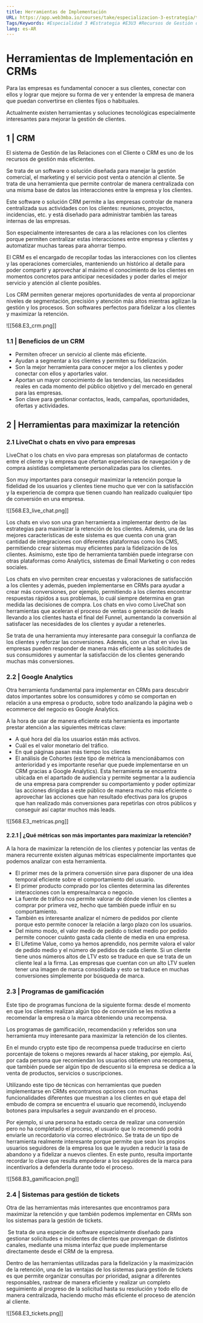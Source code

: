 ```yaml
---
title: Herramientas de Implementación
URL: https://app.web3mba.io/courses/take/especializacion-3-estrategia/texts/37531458-u3-05-herramientas-de-implementacion
Tags/Keywords: #Especialidad 3 #Estrategia #E3U3 #Recursos de Gestión de Clientes #Recursos de Gestión #Gestión de Clientes #Herramientas de Implementación en CRMs #Herramientas de Implementación #CRMs
lang: es-AR
---
```

# Herramientas de Implementación en CRMs
Para las empresas es fundamental conocer a sus clientes, conectar con ellos y lograr que mejore su forma de ver y entender la empresa de manera que puedan convertirse en clientes fijos o habituales.

Actualmente existen herramientas y soluciones tecnológicas especialmente interesantes para mejorar la gestión de clientes.

## 1 | CRM
El sistema de Gestión de las Relaciones con el Cliente o CRM es uno de los recursos de gestión más eficientes.

Se trata de un software o solución diseñada para manejar la gestión comercial, el marketing y el servicio post venta o atención al cliente. Se trata de una herramienta que permite controlar de manera centralizada con una misma base de datos las interacciones entre la empresa y los clientes.

Este software o solución CRM permite a las empresas controlar de manera centralizada sus actividades con los clientes: reuniones, proyectos, incidencias, etc. y está diseñado para administrar también las tareas internas de las empresas.

Son especialmente interesantes de cara a las relaciones con los clientes porque permiten centralizar estas interacciones entre empresa y clientes y automatizar muchas tareas para ahorrar tiempo.

El CRM es el encargado de recopilar todas las interacciones con los clientes y las operaciones comerciales, manteniendo un histórico al detalle para poder compartir y aprovechar al máximo el conocimiento de los clientes en momentos concretos para anticipar necesidades y poder darles el mejor servicio y atención al cliente posibles.

Los CRM permiten generar mejores oportunidades de venta al proporcionar niveles de segmentación, precisión y atención más altos mientras agilizan la gestión y los procesos. Son softwares perfectos para fidelizar a los clientes y maximizar la retención.

![[568.E3_crm.png]]

### 1.1 | Beneficios de un CRM
- Permiten ofrecer un servicio al cliente más eficiente.
- Ayudan a segmentar a los clientes y permiten su fidelización.
- Son la mejor herramienta para conocer mejor a los clientes y poder conectar con ellos y aportarles valor.
- Aportan un mayor conocimiento de las tendencias, las necesidades reales en cada momento del público objetivo y del mercado en general para las empresas.
- Son clave para gestionar contactos, leads, campañas, oportunidades, ofertas y actividades.

## 2 | Herramientas para maximizar la retención
### 2.1 LiveChat o chats en vivo para empresas
LiveChat o los chats en vivo para empresas son plataformas de contacto entre el cliente y la empresa que ofertan experiencias de navegación y de compra asistidas completamente personalizadas para los clientes. 

Son muy importantes para conseguir maximizar la retención porque la fidelidad de los usuarios y clientes tiene mucho que ver con la satisfacción y la experiencia de compra que tienen cuando han realizado cualquier tipo de conversión en una empresa.

![[568.E3_live_chat.png]]

Los chats en vivo son una gran herramienta a implementar dentro de las estrategias para maximizar la retención de los clientes. Además, una de las mejores características de este sistema es que cuenta con una gran cantidad de integraciones con diferentes plataformas como los CMS, permitiendo crear sistemas muy eficientes para la fidelización de los clientes. Asimismo, este tipo de herramienta también puede integrarse con otras plataformas como Analytics, sistemas de Email Marketing o con redes sociales.

Los chats en vivo permiten crear encuestas y valoraciones de satisfacción a los clientes y además, pueden implementarse en CRMs para ayudar a crear más conversiones, por ejemplo, permitiendo a los clientes encontrar respuestas rápidos a sus problemas, lo cuál siempre determina en gran medida las decisiones de compra. Los chats en vivo como LiveChat son herramientas que aceleran el proceso de ventas o generación de leads llevando a los clientes hasta el final del Funnel, aumentando la conversión al satisfacer las necesidades de los clientes y ayudar a retenerles.

Se trata de una herramienta muy interesante para conseguir la confianza de los clientes y reforzar las conversiones. Además, con un chat en vivo las empresas pueden responder de manera más eficiente a las solicitudes de sus consumidores y aumentar la satisfacción de los clientes generando muchas más conversiones.

### 2.2 | Google Analytics
Otra herramienta fundamental para implementar en CRMs para descubrir datos importantes sobre los consumidores y cómo se comportan en relación a una empresa o producto, sobre todo analizando la página web o ecommerce del negocio es Google Analytics.

A la hora de usar de manera eficiente esta herramienta es importante prestar atención a las siguientes métricas clave:

- A qué hora del día los usuarios están más activos.
- Cuál es el valor monetario del tráfico.
- En qué páginas pasan más tiempo los clientes
- El análisis de Cohortes (este tipo de métrica la mencionábamos con anterioridad y es importante reseñar que puede implementarse en un CRM gracias a Google Analytics). Esta herramienta se encuentra ubicada en el apartado de audiencia y permite segmentar a la audiencia de una empresa para comprender su comportamiento y poder optimizar las acciones dirigidas a este público de manera mucho más eficiente o aprovechar las acciones que han resultado efectivas para los grupos que han realizado más conversiones para repetirlas con otros públicos y conseguir así captar muchos más leads.

![[568.E3_metricas.png]]
  
#### 2.2.1 | ¿Qué métricas son más importantes para maximizar la retención?
A la hora de maximizar la retención de los clientes y potenciar las ventas de manera recurrente existen algunas métricas especialmente importantes que podemos analizar con esta herramienta.

- El primer mes de la primera conversión sirve para disponer de una idea temporal eficiente sobre el comportamiento del usuario.
- El primer producto comprado por los clientes determina las diferentes interacciones con la empresa/marca o negocio.
- La fuente de tráfico nos permite valorar de dónde vienen los clientes a comprar por primera vez, hecho que también puede influir en su comportamiento.
- También es interesante analizar el número de pedidos por cliente porque esto permite conocer la relación a largo plazo con los usuarios.
- Del mismo modo, el valor medio de pedido o ticket medio por pedido permite conocer cuánto gasta cada cliente de media en una empresa. 
- El Lifetime Value, como ya hemos aprendido, nos permite valora el valor de pedido medio y el número de pedidos de cada cliente. Si un cliente tiene unos números altos de LTV esto se traduce en que se trata de un cliente leal a la firma. Las empresas que cuentan con un alto LTV suelen tener una imagen de marca consolidada y esto se traduce en muchas conversiones simplemente por búsqueda de marca. 

### 2.3 | Programas de gamificación
Este tipo de programas funciona de la siguiente forma: desde el momento en que los clientes realizan algún tipo de conversión se les motiva a recomendar la empresa o la marca obteniendo una recompensa.

Los programas de gamificación, recomendación y referidos son una herramienta muy interesante para maximizar la retención de los clientes.

En el mundo crypto este tipo de recompensa puede traducirse en cierto porcentaje de tokens o mejores rewards al hacer staking, por ejemplo. Así, por cada persona que recomiendan los usuarios obtienen una recompensa, que también puede ser algún tipo de descuento si la empresa se dedica a la venta de productos, servicios o suscripciones.

Utilizando este tipo de técnicas con herramientas que pueden implementarse en CRMs encontramos opciones con muchas funcionalidades diferentes que muestran a los clientes en qué etapa del embudo de compra se encuentra el usuario que recomendó, incluyendo botones para impulsarles a seguir avanzando en el proceso. 

Por ejemplo, si una persona ha estado cerca de realizar una conversión pero no ha completado el proceso, el usuario que lo recomendó podrá enviarle un recordatorio vía correo electrónico. Se trata de un tipo de herramienta realmente interesante porque permite que sean los propios usuarios seguidores de la empresa los que le ayuden a reducir la tasa de abandono y a fidelizar a nuevos clientes. En este punto, resulta importante recordar lo clave que resulta empoderar a los seguidores de la marca para incentivarlos a defenderla durante todo el proceso.

![[568.B3_gamificacion.png]]

### 2.4 | Sistemas para gestión de tickets
Otra de las herramientas más interesantes que encontramos para maximizar la retención y que también podemos implementar en CRMs son los sistemas para la gestión de tickets.

 Se trata de una especie de software especialmente diseñado para gestionar solicitudes e incidentes de clientes que provengan de distintos canales, mediante una misma interfaz que puede implementarse directamente desde el CRM de la empresa.

Dentro de las herramientas utilizadas para la fidelización y la maximización de la retención, una de las ventajas de los sistemas para gestión de tickets es que permite organizar consultas por prioridad, asignar a diferentes responsables, rastrear de manera eficiente y realizar un completo seguimiento al progreso de la solicitud hasta su resolución y todo ello de manera centralizada, haciendo mucho más eficiente el proceso de atención al cliente.

![[568.E3_tickets.png]]